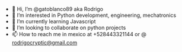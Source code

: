 - 👋 Hi, I’m @gatoblanco89 aka Rodrigo
- 👀 I’m interested in Python development, engineering, mechatronics
- 🌱 I’m currently learning Javascript
- 💞️ I’m looking to collaborate on python projects
- 📫 How to reach me in mexico at +528443321144 or @ rodrigocryptic@gmail.com

<!---
gatoblanco89/gatoblanco89 is a ✨ special ✨ repository because its `README.md` (this file) appears on your GitHub profile.
You can click the Preview link to take a look at your changes.
--->
